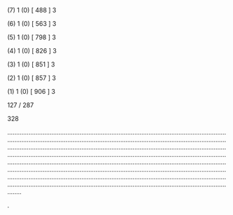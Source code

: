 (7) 1 (0) [ 488 ] 3 


(6) 1 (0) [ 563 ] 3 


(5) 1 (0) [ 798 ] 3 


(4) 1 (0) [ 826 ] 3 


(3) 1 (0) [ 851 ] 3 


(2) 1 (0) [ 857 ] 3 


(1) 1 (0) [ 906 ] 3 


127 / 287 


328 


........................................................................................................................................................................................................................................................................................................................................................................................................................................................................................................................................................................................................................................................................................................................................................................................................................................................................................................................................................................................................................................ 


 


. 

